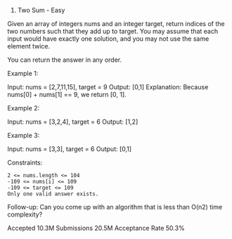 1. Two Sum - Easy

Given an array of integers nums and an integer target, return indices of the two numbers such that they add up to target.
You may assume that each input would have exactly one solution, and you may not use the same element twice.

You can return the answer in any order.
 


Example 1:

Input: nums = [2,7,11,15], target = 9
Output: [0,1]
Explanation: Because nums[0] + nums[1] == 9, we return [0, 1].

Example 2:

Input: nums = [3,2,4], target = 6
Output: [1,2]

Example 3:

Input: nums = [3,3], target = 6
Output: [0,1]
 


Constraints:

    2 <= nums.length <= 104
    -109 <= nums[i] <= 109
    -109 <= target <= 109
    Only one valid answer exists.


 
Follow-up: Can you come up with an algorithm that is less than O(n2) time complexity?



Accepted
10.3M
Submissions
20.5M
Acceptance Rate
50.3%